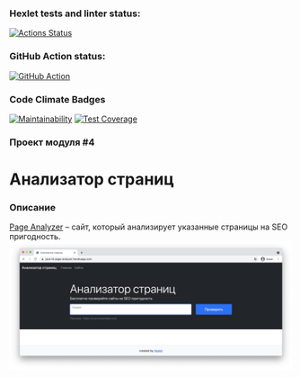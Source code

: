 ### Hexlet tests and linter status:
[![Actions Status](https://github.com/itechnik-swd/java-project-72/actions/workflows/hexlet-check.yml/badge.svg)](https://github.com/itechnik-swd/java-project-72/actions)
### GitHub Action status:
[![GitHub Action](https://github.com/itechnik-swd/java-project-72/actions/workflows/build.yml/badge.svg?event=push)](https://github.com/itechnik-swd/java-project-72/actions)
### Code Climate Badges
[![Maintainability](https://api.codeclimate.com/v1/badges/d14b8cb447235c0ab861/maintainability)](https://codeclimate.com/github/itechnik-swd/java-project-72/maintainability)
[![Test Coverage](https://api.codeclimate.com/v1/badges/d14b8cb447235c0ab861/test_coverage)](https://codeclimate.com/github/itechnik-swd/java-project-72/test_coverage)

### Проект модуля #4
# Анализатор страниц

### Описание
[Page Analyzer](https://java-page-analyzer-ru.hexlet.app) – сайт, который анализирует указанные страницы на SEO пригодность.
![img.png](app/src/main/resources/img.png)
